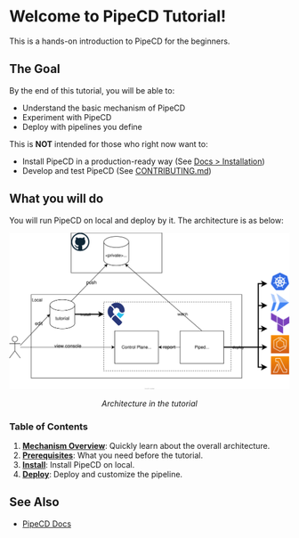 # **Welcome to PipeCD Tutorial!**

This is a hands-on introduction to PipeCD for the beginners.


## The Goal

By the end of this tutorial, you will be able to:
  - Understand the basic mechanism of PipeCD
  - Experiment with PipeCD
  - Deploy with pipelines you define

This is **NOT** intended for those who right now want to:

- Install PipeCD in a production-ready way (See [Docs > Installation](https://pipecd.dev/docs/installation/))
- Develop and test PipeCD (See [CONTRIBUTING.md](https://github.com/pipe-cd/pipecd/blob/master/CONTRIBUTING.md))

## What you will do

You will run PipeCD on local and deploy by it. The architecture is as below:

![architecture on local](/images/architecture.svg)
<div style="text-align: center; font-style: italic;">Architecture in the tutorial</div>


### Table of Contents

1. [**Mechanism Overview**](10-overview/): Quickly learn about the overall architecture.
2. [**Prerequisites**](20-prerequisites/): What you need before the tutorial.
3. [**Install**](30-install/): Install PipeCD on local.
4. [**Deploy**](40-deploy/): Deploy and customize the pipeline.

## See Also

- [PipeCD Docs](https://pipecd.dev/docs/)
